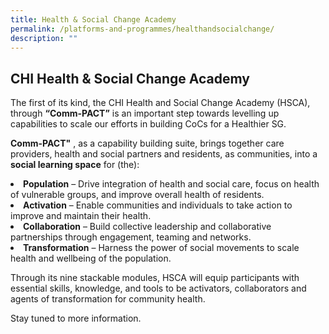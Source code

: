 ```yaml
---
title: Health & Social Change Academy
permalink: /platforms-and-programmes/healthandsocialchange/
description: ""
---
```

## CHI Health &amp; Social Change Academy 

The first of its kind, the CHI Health and Social Change Academy (HSCA), through **“Comm-PACT”** is an important step towards levelling up capabilities to scale our efforts in building CoCs for a Healthier SG.

<b>Comm-PACT"</b> , as a capability building suite, brings together care providers, health and social partners and residents, as communities, into a **social learning space** for (the):

<li><b>Population</b> – Drive integration of health and social care, focus on health of vulnerable groups, and improve overall health of residents.

</li><li><b>Activation</b> – Enable communities and individuals to take action to improve and maintain their health.

</li><li><b>Collaboration</b> – Build collective leadership and collaborative partnerships through engagement, teaming and networks.

</li><li><b>Transformation</b> – Harness the power of social movements to scale health and wellbeing of the population.

Through its nine stackable modules, HSCA will equip participants with essential skills, knowledge, and tools to be activators, collaborators and agents of transformation for community health.

Stay tuned to more information.</li>